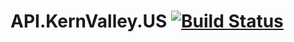 # API.KernValley.US [![Build Status](https://travis-ci.org/shgysk8zer0/api.chriszuber.com.svg?branch=master)](https://travis-ci.org/shgysk8zer0/api.chriszuber.com)
